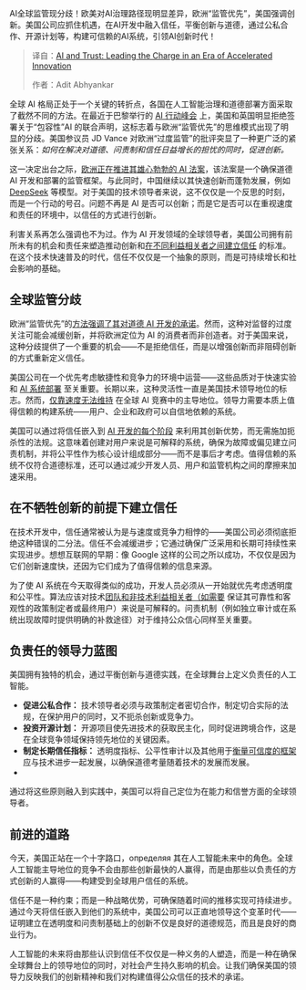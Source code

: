 
<!--
title: AI与信任：引领加速创新时代
cover: https://cdn.thenewstack.io/media/2025/03/2b08068a-charlesdeluvio-pjah2ax4uwk-unsplash-1-scaled.jpg
summary: AI全球监管现分歧！欧美对AI治理路径现明显差异，欧洲“监管优先”，美国强调创新。美国公司应抓住机遇，在AI开发中融入信任，平衡创新与道德，通过公私合作、开源计划等，构建可信赖的AI系统，引领AI创新时代！
-->

AI全球监管现分歧！欧美对AI治理路径现明显差异，欧洲“监管优先”，美国强调创新。美国公司应抓住机遇，在AI开发中融入信任，平衡创新与道德，通过公私合作、开源计划等，构建可信赖的AI系统，引领AI创新时代！

> 译自：[AI and Trust: Leading the Charge in an Era of Accelerated Innovation](https://thenewstack.io/ai-and-trust-leading-the-charge-in-an-era-of-accelerated-innovation/)
> 
> 作者：Adit Abhyankar

全球 AI 格局正处于一个关键的转折点，各国在人工智能治理和道德部署方面采取了截然不同的方法。在最近于巴黎举行的 [AI 行动峰会](https://www.elysee.fr/en/sommet-pour-l-action-sur-l-ia) 上，美国和英国明显拒绝签署关于“包容性”AI 的联合声明，这标志着与欧洲“监管优先”的思维模式出现了明显的分歧。美国参议员 JD Vance 对欧洲“过度监管”的批评突显了一种更广泛的紧张关系：*如何在解决对道德、问责制和信任日益增长的担忧的同时，促进创新。*

这一决定出台之际，[欧洲正在推进其雄心勃勃的 AI 法案](https://digital-strategy.ec.europa.eu/en/policies/european-approach-artificial-intelligence)，该法案是一个确保道德 AI 开发和部署的监管框架。与此同时，中国继续以其快速创新而蓬勃发展，例如 [DeepSeek](https://www.deepseek.com/) 等模型。对于美国的技术领导者来说，这不仅仅是一个反思的时刻，而是一个行动的号召。问题不再是 AI 是否可以创新；而是它是否可以在重视速度和责任的环境中，以信任的方式进行创新。

利害关系再怎么强调也不为过。作为 AI 开发领域的全球领导者，美国公司拥有前所未有的机会和责任来塑造推动创新和[在不同利益相关者之间建立信任](https://thenewstack.io/building-trust-among-teams-with-cloud-native-data-protection/) 的标准。在这个技术快速普及的时代，信任不仅仅是一个抽象的原则，而是可持续增长和社会影响的基础。

## 全球监管分歧

欧洲“监管优先”的[方法强调了其对道德 AI 开发的承诺](https://thenewstack.io/ai21-labs-bets-on-accuracy-develops-approach-for-factual-ai/)。然而，这种对监督的过度关注可能会减缓创新，并将欧洲定位为 AI 的消费者而非创造者。对于美国来说，这种分歧提供了一个重要的机会——不是拒绝信任，而是以增强创新而非阻碍创新的方式重新定义信任。

美国公司在一个优先考虑敏捷性和竞争力的环境中运营——这些品质对于快速实验和 [AI 系统部署](https://thenewstack.io/new-ai-pcs-let-businesses-deploy-low-cost-private-and-secure-ai-systems/) 至关重要。长期以来，这种灵活性一直是美国技术领导地位的标志。然而，[仅靠速度无法维持](https://thenewstack.io/open-source-vulnerabilities-how-to-maintain-speed-security/) 在全球 AI 竞赛中的主导地位。领导力需要本质上值得信赖的构建系统——用户、企业和政府可以自信地依赖的系统。

美国可以通过将信任嵌入到 [AI 开发的每个阶段](https://thenewstack.io/empowering-developers-is-critical-to-drive-ai-innovation/) 来利用其创新优势，而无需施加扼杀性的法规。这意味着创建对用户来说是可解释的系统，确保为故障或偏见建立问责机制，并将公平性作为核心设计组成部分——而不是事后才考虑。值得信赖的系统不仅符合道德标准，还可以通过减少开发人员、用户和监管机构之间的摩擦来加速采用。

## 在不牺牲创新的前提下建立信任

在技术开发中，信任通常被认为是与速度或竞争力相悖的——美国公司必须彻底拒绝这种错误的二分法。信任不会减缓进步；它通过确保广泛采用和长期可持续性来实现进步。想想互联网的早期：像 Google 这样的公司之所以成功，不仅仅是因为它们创新速度快，还因为它们成为了值得信赖的信息来源。

为了使 AI 系统在今天取得类似的成功，开发人员必须从一开始就优先考虑透明度和公平性。算法应该对技术[团队和非技术利益相关者（如需要](https://thenewstack.io/why-successful-platform-engineering-teams-need-a-product-manager/) 保证其可靠性和客观性的政策制定者或最终用户）来说是可解释的。问责机制（例如独立审计或在系统出现故障时提供明确的补救途径）对于维持公众信心同样至关重要。

## 负责任的领导力蓝图

美国拥有独特的机会，通过平衡创新与道德实践，在全球舞台上定义负责任的人工智能。

- **促进公私合作：** 技术领导者必须与政策制定者密切合作，制定切合实际的法规，在保护用户的同时，又不扼杀创新或竞争力。
- **投资开源计划：** 开源项目使先进技术的获取民主化，同时促进跨境合作，这是在全球竞争领域保持领先地位的关键因素。
- **制定长期信任指标：** 透明度指标、公平性审计以及其他用于[衡量可信度的框架](https://thenewstack.io/measuring-developer-productivity-whos-winning-the-debate/)应与技术进步一起发展，以确保道德考量随着技术的发展而发展。
- 
通过将这些原则融入到实践中，美国可以将自己定位为在能力和信誉方面的全球领导者。

## 前进的道路

今天，美国正站在一个十字路口，определяя 其在人工智能未来中的角色。全球人工智能主导地位的竞争不会由那些创新最快的人赢得，而是由那些以负责任的方式创新的人赢得——构建受到全球用户信任的系统。

信任不是一种约束；而是一种战略优势，可确保随着时间的推移实现可持续进步。通过今天将信任嵌入到他们的系统中，美国公司可以正直地领导这个变革时代——证明建立在透明度和问责制基础上的创新不仅是良好的道德规范，而且是良好的商业行为。

人工智能的未来将由那些认识到信任不仅仅是一种义务的人塑造，而是一种在确保全球舞台上的领导地位的同时，对社会产生持久影响的机会。让我们确保美国的领导力反映我们的创新精神和我们对构建值得公众信任的技术的承诺。

